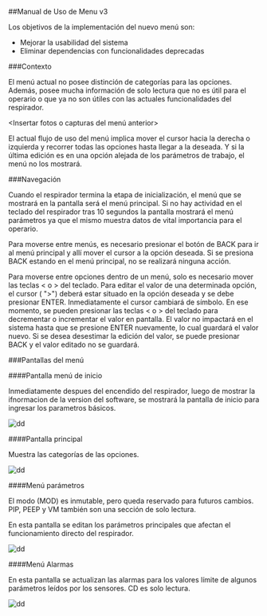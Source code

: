 ##Manual de Uso de Menu v3

Los objetivos de la implementación del nuevo menú son:
* Mejorar la usabilidad del sistema
* Eliminar dependencias con funcionalidades deprecadas

###Contexto

El menú actual no posee distinción de categorías para las opciones. Además, posee mucha información de solo lectura que no es útil para el operario o que ya no son útiles con las actuales funcionalidades del respirador.

<Insertar fotos o capturas del menú anterior>

El actual flujo de uso del menú implica mover el cursor hacia la derecha o izquierda y recorrer todas las opciones hasta llegar a la deseada. Y si la última edición es en una opción alejada de los parámetros de trabajo, el menú no los mostrará.


###Navegación

Cuando el respirador termina la etapa de inicialización, el menú que se mostrará en la pantalla será el menú principal. Si no hay actividad en el teclado del respirador tras 10 segundos la pantalla mostrará el menú parámetros ya que el mismo muestra datos de vital importancia para el operario.

Para moverse entre menús, es necesario presionar el botón de BACK para ir al menú principal y allí mover el cursor a la opción deseada. Si se presiona BACK estando en el menú principal, no se realizará ninguna acción.

Para moverse entre opciones dentro de un menú, solo es necesario mover las teclas < o  > del teclado. Para editar el valor de una determinada opción, el cursor ( ">") deberá estar situado en la opción deseada y se debe presionar ENTER. Inmediatamente el cursor cambiará de símbolo. En ese momento, se pueden presionar las teclas < o > del teclado para decrementar o incrementar el valor en pantalla. El valor no impactará en el sistema hasta que se presione ENTER nuevamente, lo cual guardará el valor nuevo.
Si se desea desestimar la edición del valor, se puede presionar BACK y el valor editado no se guardará.


###Pantallas del menú

####Pantalla menú de inicio

Inmediatamente despues del encendido del respirador, luego de mostrar la ifnormacion de la version del software, se mostrará la pantalla de inicio para ingresar los parametros básicos.

<img alt="dd" src="">

####Pantalla principal

Muestra las categorías de las opciones.

<img alt="dd" src="">


####Menú parámetros

El modo (MOD) es inmutable, pero queda reservado para futuros cambios.
PIP, PEEP y VM también son una sección de solo lectura.

En esta pantalla se editan los parámetros principales que afectan el funcionamiento directo del respirador.

<img alt="dd" src="">

####Menú Alarmas

En esta pantalla se actualizan las alarmas para los valores límite de algunos parámetros leídos por los sensores. CD es solo lectura.

<img alt="dd" src="">


